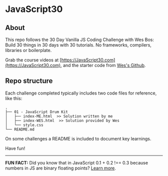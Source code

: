 # JavaScript30

## About
This repo follows the 30 Day Vanilla JS Coding Challenge with Wes Bos: Build 30 things in 30 days with 30 tutorials. No frameworks, compilers, libraries or boilerplate.

Grab the course videos at [https://JavaScript30.com](https://JavaScript30.com), and the starter code from [Wes's Github](https://github.com/wesbos/JavaScript30).

## Repo structure
Each challenge completed typically includes two code files for reference, like this:

```
.
├── 01 - JavaScript Drum Kit
│   ├── index-ME.html  >> Solution written by me
│   ├── index-WES.html  >> Solution provided by Wes
│   └── style.css
└── README.md
```

On some challenges a README is included to document key learnings.

Have fun!

---
**FUN FACT:** Did you know that in JavaScript 0.1 + 0.2 !== 0.3 because numbers in JS are binary floating points? [Learn more](https://floating-point-gui.de/basic/).